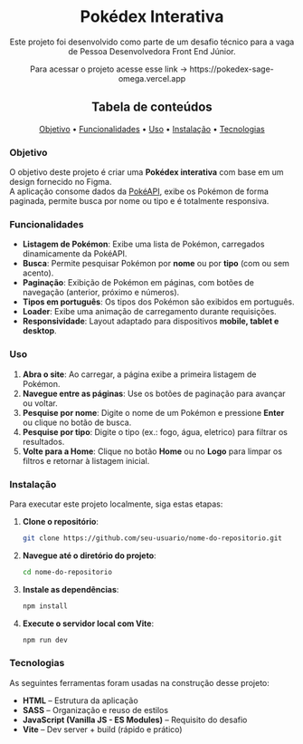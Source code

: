 <h1 align="center">Pokédex Interativa</h1>
<p align="center">Este projeto foi desenvolvido como parte de um desafio técnico para a vaga de Pessoa Desenvolvedora Front End Júnior.</p>

<p align="center">Para acessar o projeto acesse esse link -> https://pokedex-sage-omega.vercel.app</p>

<h2 align="center">Tabela de conteúdos</h2>

<p align="center">
 <a href="#objetivo">Objetivo</a> •
 <a href="#funcionalidades"> Funcionalidades</a> • 
 <a href="#uso">Uso</a> • 
 <a href="#instalação">Instalação</a> • 
 <a href="#tecnologias">Tecnologias</a> 
</p>


### Objetivo

O objetivo deste projeto é criar uma **Pokédex interativa** com base em um design fornecido no Figma.  
A aplicação consome dados da [PokéAPI](https://pokeapi.co/), exibe os Pokémon de forma paginada, permite busca por nome ou tipo e é totalmente responsiva.


### Funcionalidades

- **Listagem de Pokémon**: Exibe uma lista de Pokémon, carregados dinamicamente da PokéAPI.
- **Busca**: Permite pesquisar Pokémon por **nome** ou por **tipo** (com ou sem acento).
- **Paginação**: Exibição de Pokémon em páginas, com botões de navegação (anterior, próximo e números).
- **Tipos em português**: Os tipos dos Pokémon são exibidos em português.
- **Loader**: Exibe uma animação de carregamento durante requisições.
- **Responsividade**: Layout adaptado para dispositivos **mobile, tablet e desktop**.


### Uso

1. **Abra o site**: Ao carregar, a página exibe a primeira listagem de Pokémon.
2. **Navegue entre as páginas**: Use os botões de paginação para avançar ou voltar.
3. **Pesquise por nome**: Digite o nome de um Pokémon e pressione **Enter** ou clique no botão de busca.
4. **Pesquise por tipo**: Digite o tipo (ex.: fogo, água, eletrico) para filtrar os resultados.
5. **Volte para a Home**: Clique no botão **Home** ou no **Logo** para limpar os filtros e retornar à listagem inicial.


### Instalação

Para executar este projeto localmente, siga estas etapas:

1. **Clone o repositório**:
    ```bash
    git clone https://github.com/seu-usuario/nome-do-repositorio.git
    ```

2. **Navegue até o diretório do projeto**:
    ```bash
    cd nome-do-repositorio
    ```
3. **Instale as dependências**:
    ```bash
    npm install
    ```

4. **Execute o servidor local com Vite**:
    ```bash
    npm run dev
    ```

### Tecnologias

As seguintes ferramentas foram usadas na construção desse projeto: 
- **HTML** – Estrutura da aplicação
- **SASS** – Organização e reuso de estilos
- **JavaScript (Vanilla JS - ES Modules)** – Requisito do desafio
- **Vite** – Dev server + build (rápido e prático)
